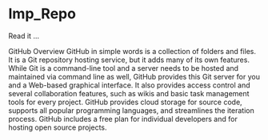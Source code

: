 # Imp_Repo
Read it ...

GitHub Overview
GitHub in simple words is a collection of folders and files. It is a Git repository hosting service, but it adds many of its own features. While Git is a command-line tool and a server needs to be hosted and maintained via command line as well, GitHub provides this Git server for you and a Web-based graphical interface. It also provides access control and several collaboration features, such as wikis and basic task management tools for every project. GitHub provides cloud storage for source code, supports all popular programming languages, and streamlines the iteration process. GitHub includes a free plan for individual developers and for hosting open source projects.
